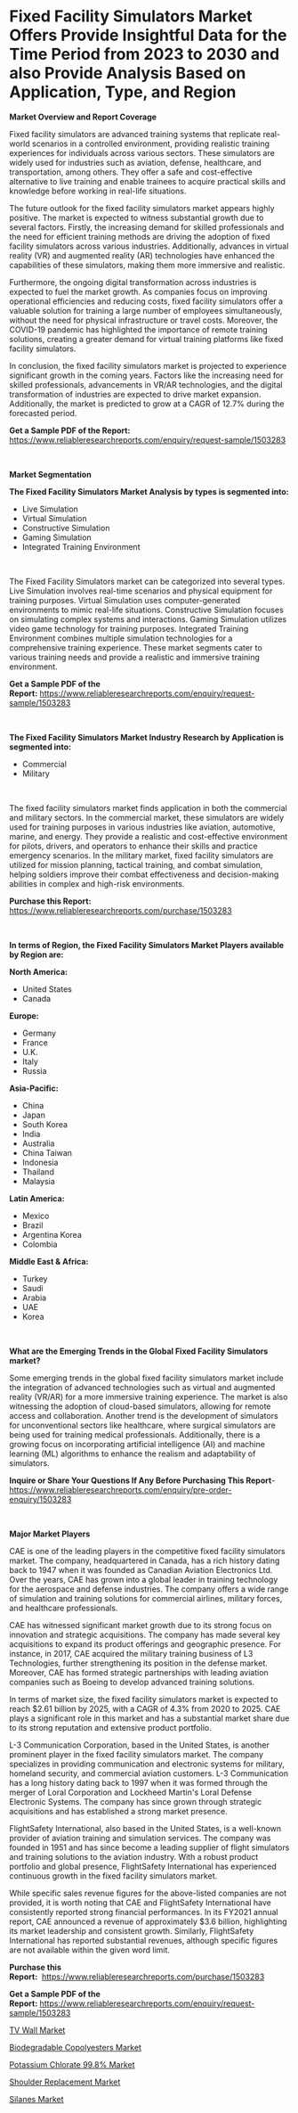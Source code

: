 <p><h1>Fixed Facility Simulators Market Offers Provide Insightful Data for the Time Period from 2023 to 2030 and also Provide Analysis Based on Application, Type, and Region</h1></p><p><strong>Market Overview and Report Coverage</strong></p>
<p><p>Fixed facility simulators are advanced training systems that replicate real-world scenarios in a controlled environment, providing realistic training experiences for individuals across various sectors. These simulators are widely used for industries such as aviation, defense, healthcare, and transportation, among others. They offer a safe and cost-effective alternative to live training and enable trainees to acquire practical skills and knowledge before working in real-life situations.</p><p>The future outlook for the fixed facility simulators market appears highly positive. The market is expected to witness substantial growth due to several factors. Firstly, the increasing demand for skilled professionals and the need for efficient training methods are driving the adoption of fixed facility simulators across various industries. Additionally, advances in virtual reality (VR) and augmented reality (AR) technologies have enhanced the capabilities of these simulators, making them more immersive and realistic.</p><p>Furthermore, the ongoing digital transformation across industries is expected to fuel the market growth. As companies focus on improving operational efficiencies and reducing costs, fixed facility simulators offer a valuable solution for training a large number of employees simultaneously, without the need for physical infrastructure or travel costs. Moreover, the COVID-19 pandemic has highlighted the importance of remote training solutions, creating a greater demand for virtual training platforms like fixed facility simulators.</p><p>In conclusion, the fixed facility simulators market is projected to experience significant growth in the coming years. Factors like the increasing need for skilled professionals, advancements in VR/AR technologies, and the digital transformation of industries are expected to drive market expansion. Additionally, the market is predicted to grow at a CAGR of 12.7% during the forecasted period.</p></p>
<p><strong>Get a Sample PDF of the Report:</strong> <a href="https://www.reliableresearchreports.com/enquiry/request-sample/1503283">https://www.reliableresearchreports.com/enquiry/request-sample/1503283</a></p>
<p>&nbsp;</p>
<p><strong>Market Segmentation</strong></p>
<p><strong>The Fixed Facility Simulators Market Analysis by types is segmented into:</strong></p>
<p><ul><li>Live Simulation</li><li>Virtual Simulation</li><li>Constructive Simulation</li><li>Gaming Simulation</li><li>Integrated Training Environment</li></ul></p>
<p>&nbsp;</p>
<p><p>The Fixed Facility Simulators market can be categorized into several types. Live Simulation involves real-time scenarios and physical equipment for training purposes. Virtual Simulation uses computer-generated environments to mimic real-life situations. Constructive Simulation focuses on simulating complex systems and interactions. Gaming Simulation utilizes video game technology for training purposes. Integrated Training Environment combines multiple simulation technologies for a comprehensive training experience. These market segments cater to various training needs and provide a realistic and immersive training environment.</p></p>
<p><strong>Get a Sample PDF of the Report:</strong>&nbsp;<a href="https://www.reliableresearchreports.com/enquiry/request-sample/1503283">https://www.reliableresearchreports.com/enquiry/request-sample/1503283</a></p>
<p>&nbsp;</p>
<p><strong>The Fixed Facility Simulators Market Industry Research by Application is segmented into:</strong></p>
<p><ul><li>Commercial</li><li>Military</li></ul></p>
<p>&nbsp;</p>
<p><p>The fixed facility simulators market finds application in both the commercial and military sectors. In the commercial market, these simulators are widely used for training purposes in various industries like aviation, automotive, marine, and energy. They provide a realistic and cost-effective environment for pilots, drivers, and operators to enhance their skills and practice emergency scenarios. In the military market, fixed facility simulators are utilized for mission planning, tactical training, and combat simulation, helping soldiers improve their combat effectiveness and decision-making abilities in complex and high-risk environments.</p></p>
<p><strong>Purchase this Report:</strong>&nbsp; <a href="https://www.reliableresearchreports.com/purchase/1503283">https://www.reliableresearchreports.com/purchase/1503283</a></p>
<p>&nbsp;</p>
<p><strong>In terms of Region, the Fixed Facility Simulators Market Players available by Region are:</strong></p>
<p>
    <p> <strong> North America: </strong>
        <ul>
            <li>United States</li>
            <li>Canada</li>
        </ul>
        </p> 
    <p> <strong> Europe: </strong>
        <ul>
            <li>Germany</li>
            <li>France</li>
            <li>U.K.</li>
            <li>Italy</li>
            <li>Russia</li>
        </ul>
        </p> 
    <p> <strong> Asia-Pacific: </strong>
        <ul>
            <li>China</li>
            <li>Japan</li>
            <li>South Korea</li>
            <li>India</li>
            <li>Australia</li>
            <li>China Taiwan</li>
            <li>Indonesia</li>
            <li>Thailand</li>
            <li>Malaysia</li>
        </ul>
        </p> 
    <p> <strong> Latin America: </strong>
        <ul>
            <li>Mexico</li>
            <li>Brazil</li>
            <li>Argentina Korea</li>
            <li>Colombia</li>
        </ul>
        </p> 
    <p> <strong> Middle East & Africa: </strong>
        <ul>
            <li>Turkey</li>
            <li>Saudi</li>
            <li>Arabia</li>
            <li>UAE</li>
            <li>Korea</li>
        </ul>
    </p>
    </p>
<p>&nbsp;</p>
<p><strong>What are the Emerging Trends in the Global Fixed Facility Simulators market?</strong></p>
<p><p>Some emerging trends in the global fixed facility simulators market include the integration of advanced technologies such as virtual and augmented reality (VR/AR) for a more immersive training experience. The market is also witnessing the adoption of cloud-based simulators, allowing for remote access and collaboration. Another trend is the development of simulators for unconventional sectors like healthcare, where surgical simulators are being used for training medical professionals. Additionally, there is a growing focus on incorporating artificial intelligence (AI) and machine learning (ML) algorithms to enhance the realism and adaptability of simulators.</p></p>
<p><strong>Inquire or Share Your Questions If Any Before Purchasing This Report</strong>- <a href="https://www.reliableresearchreports.com/enquiry/pre-order-enquiry/1503283">https://www.reliableresearchreports.com/enquiry/pre-order-enquiry/1503283</a></p>
<p>&nbsp;</p>
<p><strong>Major Market Players</strong></p>
<p><p>CAE is one of the leading players in the competitive fixed facility simulators market. The company, headquartered in Canada, has a rich history dating back to 1947 when it was founded as Canadian Aviation Electronics Ltd. Over the years, CAE has grown into a global leader in training technology for the aerospace and defense industries. The company offers a wide range of simulation and training solutions for commercial airlines, military forces, and healthcare professionals.</p><p>CAE has witnessed significant market growth due to its strong focus on innovation and strategic acquisitions. The company has made several key acquisitions to expand its product offerings and geographic presence. For instance, in 2017, CAE acquired the military training business of L3 Technologies, further strengthening its position in the defense market. Moreover, CAE has formed strategic partnerships with leading aviation companies such as Boeing to develop advanced training solutions.</p><p>In terms of market size, the fixed facility simulators market is expected to reach $2.61 billion by 2025, with a CAGR of 4.3% from 2020 to 2025. CAE plays a significant role in this market and has a substantial market share due to its strong reputation and extensive product portfolio.</p><p>L-3 Communication Corporation, based in the United States, is another prominent player in the fixed facility simulators market. The company specializes in providing communication and electronic systems for military, homeland security, and commercial aviation customers. L-3 Communication has a long history dating back to 1997 when it was formed through the merger of Loral Corporation and Lockheed Martin's Loral Defense Electronic Systems. The company has since grown through strategic acquisitions and has established a strong market presence.</p><p>FlightSafety International, also based in the United States, is a well-known provider of aviation training and simulation services. The company was founded in 1951 and has since become a leading supplier of flight simulators and training solutions to the aviation industry. With a robust product portfolio and global presence, FlightSafety International has experienced continuous growth in the fixed facility simulators market.</p><p>While specific sales revenue figures for the above-listed companies are not provided, it is worth noting that CAE and FlightSafety International have consistently reported strong financial performances. In its FY2021 annual report, CAE announced a revenue of approximately $3.6 billion, highlighting its market leadership and consistent growth. Similarly, FlightSafety International has reported substantial revenues, although specific figures are not available within the given word limit.</p></p>
<p><strong>Purchase this Report:</strong>&nbsp;&nbsp;<a href="https://www.reliableresearchreports.com/purchase/1503283">https://www.reliableresearchreports.com/purchase/1503283</a></p>
<p></p>
<p><strong>Get a Sample PDF of the Report:</strong>&nbsp;<a href="https://www.reliableresearchreports.com/enquiry/request-sample/1503283">https://www.reliableresearchreports.com/enquiry/request-sample/1503283</a></p>
<p><p><a href="https://www.linkedin.com/pulse/tv-wall-market-research-report-unlocks-analysis-financial/">TV Wall Market</a></p><p><a href="https://www.linkedin.com/pulse/biodegradable-copolyesters-market-size-share-global-analysis/">Biodegradable Copolyesters Market</a></p><p><a href="https://www.linkedin.com/pulse/potassium-chlorate-998-market-size-growth-forecast-from/">Potassium Chlorate 99.8% Market</a></p><p><a href="https://medium.com/@jinkhatum1452/shoulder-replacement-nbsp-market-focuses-on-market-share-size-and-projected-forecast-till-2030-1dd8a9a30cf8">Shoulder Replacement Market</a></p><p><a href="https://medium.com/@taraktanay7654/silanes-market-furnishes-information-on-market-share-market-trends-and-market-growth-4dbc5799e47f">Silanes Market</a></p></p>
